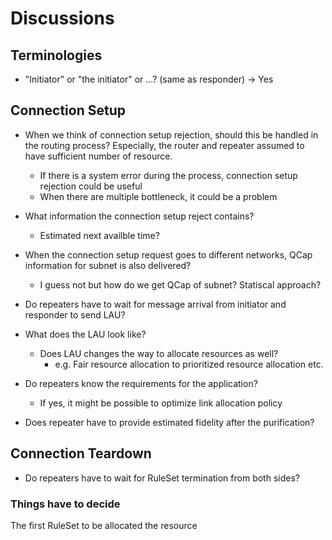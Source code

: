 # Discussions

## Terminologies
- "Initiator" or "the initiator" or ...? (same as responder) -> Yes
## Connection Setup
- When we think of connection setup rejection, should this be handled in the routing process? Especially, the router and repeater assumed to have sufficient number of resource. 
  - If there is a system error during the process, connection setup rejection could be useful
  - When there are multiple bottleneck, it could be a problem

- What information the connection setup reject contains?
  - Estimated next availble time?

- When the connection setup request goes to different networks, QCap information for subnet is also delivered?
  - I guess not but how do we get QCap of subnet? Statiscal approach?

- Do repeaters have to wait for message arrival from initiator and responder to send LAU?

- What does the LAU look like?
  - Does LAU changes the way to allocate resources as well?
    - e.g. Fair resource allocation to prioritized resource allocation etc.

- Do repeaters know the requirements for the application?
  - If yes, it might be possible to optimize link allocation policy

- Does repeater have to provide estimated fidelity after the purification?
## Connection Teardown
- Do repeaters have to wait for RuleSet termination from both sides?



### Things have to decide
The first RuleSet to be allocated the resource